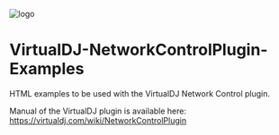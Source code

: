 ![logo](https://github.com/djcel/NetworkControlPlugin-Examples/blob/main/Preview_example1.png?raw=true "")
# VirtualDJ-NetworkControlPlugin-Examples
HTML examples to be used with the VirtualDJ Network Control plugin.

Manual of the VirtualDJ plugin is available here:
https://virtualdj.com/wiki/NetworkControlPlugin


